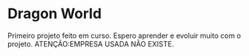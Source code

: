 # Dragon World
 Primeiro projeto feito em curso.
 Espero aprender e evoluir muito com o projeto.
 ATENÇÃO:EMPRESA USADA NÃO EXISTE.
